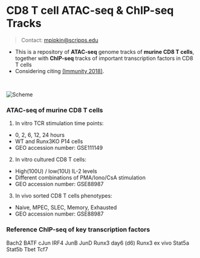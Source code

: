 # CD8 T cell ATAC-seq & ChIP-seq Tracks
> Contact: mpipkin@scripps.edu <br>

- This is a repository of **ATAC-seq** genome tracks of **murine CD8 T cells**, together with **ChIP-seq** tracks of important transcription factors in CD8 T cells
- Considering citing [(Immunity 2018)](https://www.cell.com/immunity/comments/S1074-7613(18)30126-2).  <br>
<br>

![Scheme](https://user-images.githubusercontent.com/26311995/101567390-b6d59a00-399e-11eb-93cb-63fed2b2c0dc.png)

### ATAC-seq of murine CD8 T cells
1. In vitro TCR stimulation time points: 
  - 0, 2, 6, 12, 24 hours
  - WT and Runx3KO P14 cells
  - GEO accession number: GSE111149
2. In vitro cultured CD8 T cells:
  - High(100U) / low(10U) IL-2 levels
  - Different combinations of PMA/Iono/CsA stimulation 
  - GEO accession number: GSE88987
3. In vivo sorted CD8 T cells phenotypes:
  - Naive, MPEC, SLEC, Memory, Exhausted
  - GEO accession number: GSE88987
  
### Reference ChIP-seq of key transcription factors
Bach2
BATF
cJun
IRF4
JunB
JunD
Runx3 day6 (d6)
Runx3 ex vivo
Stat5a
Stat5b
Tbet
Tcf7
